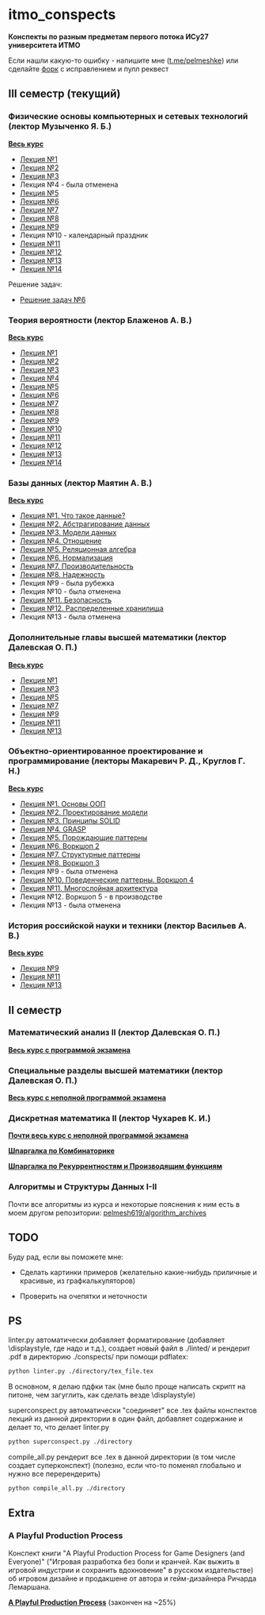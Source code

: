 # itmo_conspects

**Конспекты по разным предметам первого потока ИСy27 университета ИТМО**

Если нашли какую-то ошибку - напишите мне ([t.me/pelmeshke](https://t.me/pelmeshke)) или сделайте [форк](https://github.com/pelmesh619/itmo_conspects/fork) с исправлением и пулл реквест

## III семестр (текущий)

### Физические основы компьютерных и сетевых технологий (лектор Музыченко Я. Б.)

[**Весь курс**](https://pelmesh619.github.io/itmo_conspects/conspects/physics1/physics1_superconspect.pdf)

* [Лекция №1](https://pelmesh619.github.io/itmo_conspects/conspects/physics1/physics1_2024_09_02.pdf)
* [Лекция №2](https://pelmesh619.github.io/itmo_conspects/conspects/physics1/physics1_2024_09_09.pdf)
* [Лекция №3](https://pelmesh619.github.io/itmo_conspects/conspects/physics1/physics1_2024_09_16.pdf)
* Лекция №4 - была отменена
* [Лекция №5](https://pelmesh619.github.io/itmo_conspects/conspects/physics1/physics1_2024_09_30.pdf)
* [Лекция №6](https://pelmesh619.github.io/itmo_conspects/conspects/physics1/physics1_2024_10_07.pdf)
* [Лекция №7](https://pelmesh619.github.io/itmo_conspects/conspects/physics1/physics1_2024_10_14.pdf)
* [Лекция №8](https://pelmesh619.github.io/itmo_conspects/conspects/physics1/physics1_2024_10_21.pdf)
* [Лекция №9](https://pelmesh619.github.io/itmo_conspects/conspects/physics1/physics1_2024_10_28.pdf)
* Лекция №10 - календарный праздник
* [Лекция №11](https://pelmesh619.github.io/itmo_conspects/conspects/physics1/physics1_2024_11_15.pdf)
* [Лекция №12](https://pelmesh619.github.io/itmo_conspects/conspects/physics1/physics1_2024_11_18.pdf)
* [Лекция №13](https://pelmesh619.github.io/itmo_conspects/conspects/physics1/physics1_2024_11_25.pdf)
* [Лекция №14](https://pelmesh619.github.io/itmo_conspects/conspects/physics1/physics1_2024_12_02.pdf)

Решение задач:

* [Решение задач №6](https://pelmesh619.github.io/itmo_conspects/conspects/physics1/physics1_homework_6.pdf)

### Теория вероятности (лектор Блаженов А. В.)

[**Весь курс**](https://pelmesh619.github.io/itmo_conspects/conspects/probtheory/probtheory_superconspect.pdf)

* [Лекция №1](https://pelmesh619.github.io/itmo_conspects/conspects/probtheory/probtheory_2024_09_03.pdf)
* [Лекция №2](https://pelmesh619.github.io/itmo_conspects/conspects/probtheory/probtheory_2024_09_10.pdf)
* [Лекция №3](https://pelmesh619.github.io/itmo_conspects/conspects/probtheory/probtheory_2024_09_17.pdf)
* [Лекция №4](https://pelmesh619.github.io/itmo_conspects/conspects/probtheory/probtheory_2024_09_24.pdf)
* [Лекция №5](https://pelmesh619.github.io/itmo_conspects/conspects/probtheory/probtheory_2024_10_01.pdf)
* [Лекция №6](https://pelmesh619.github.io/itmo_conspects/conspects/probtheory/probtheory_2024_10_08.pdf)
* [Лекция №7](https://pelmesh619.github.io/itmo_conspects/conspects/probtheory/probtheory_2024_10_15.pdf)
* [Лекция №8](https://pelmesh619.github.io/itmo_conspects/conspects/probtheory/probtheory_2024_10_22.pdf)
* [Лекция №9](https://pelmesh619.github.io/itmo_conspects/conspects/probtheory/probtheory_2024_10_29.pdf)
* [Лекция №10](https://pelmesh619.github.io/itmo_conspects/conspects/probtheory/probtheory_2024_11_05.pdf)
* [Лекция №11](https://pelmesh619.github.io/itmo_conspects/conspects/probtheory/probtheory_2024_11_12.pdf)
* [Лекция №12](https://pelmesh619.github.io/itmo_conspects/conspects/probtheory/probtheory_2024_11_19.pdf)
* [Лекция №13](https://pelmesh619.github.io/itmo_conspects/conspects/probtheory/probtheory_2024_11_26.pdf)
* [Лекция №14](https://pelmesh619.github.io/itmo_conspects/conspects/probtheory/probtheory_2024_12_03.pdf)

### Базы данных (лектор Маятин А. В.)

[**Весь курс**](https://pelmesh619.github.io/itmo_conspects/databases/databases_superconspect.html)

* [Лекция №1. Что такое данные?](https://pelmesh619.github.io/itmo_conspects/databases/databases_2024_09_04.html)
* [Лекция №2. Абстрагирование данных](https://pelmesh619.github.io/itmo_conspects/databases/databases_2024_09_12.html)
* [Лекция №3. Модели данных](https://pelmesh619.github.io/itmo_conspects/databases/databases_2024_09_18.html)
* [Лекция №4. Отношение](https://pelmesh619.github.io/itmo_conspects/databases/databases_2024_09_26.html)
* [Лекция №5. Реляционная алгебра](https://pelmesh619.github.io/itmo_conspects/databases/databases_2024_10_02.html)
* [Лекция №6. Нормализация](https://pelmesh619.github.io/itmo_conspects/databases/databases_2024_10_10.html)
* [Лекция №7. Производительность](https://pelmesh619.github.io/itmo_conspects/databases/databases_2024_10_16.html)
* [Лекция №8. Надежность](https://pelmesh619.github.io/itmo_conspects/databases/databases_2024_10_24.html)
* Лекция №9 - была рубежка
* Лекция №10 - была отменена
* [Лекция №11. Безопасность](https://pelmesh619.github.io/itmo_conspects/databases/databases_2024_11_13.html)
* [Лекция №12. Распределенные хранилища](https://pelmesh619.github.io/itmo_conspects/databases/databases_2024_11_21.html)
* Лекция №13 - была отменена

### Дополнительные главы высшей математики (лектор Далевская О. П.)

[**Весь курс**](https://pelmesh619.github.io/itmo_conspects/conspects/addchapters1/addchapters1_superconspect.pdf)

* [Лекция №1](https://pelmesh619.github.io/itmo_conspects/conspects/addchapters1/addchapters1_2024_09_06.pdf)
* [Лекция №3](https://pelmesh619.github.io/itmo_conspects/conspects/addchapters1/addchapters1_2024_09_20.pdf)
* [Лекция №5](https://pelmesh619.github.io/itmo_conspects/conspects/addchapters1/addchapters1_2024_10_04.pdf)
* [Лекция №7](https://pelmesh619.github.io/itmo_conspects/conspects/addchapters1/addchapters1_2024_10_18.pdf)
* [Лекция №9](https://pelmesh619.github.io/itmo_conspects/conspects/addchapters1/addchapters1_2024_11_01.pdf)
* [Лекция №11](https://pelmesh619.github.io/itmo_conspects/conspects/addchapters1/addchapters1_2024_11_15.pdf)
* [Лекция №13](https://pelmesh619.github.io/itmo_conspects/conspects/addchapters1/addchapters1_2024_11_29.pdf)

### Объектно-ориентированное проектирование и программирование (лекторы Макаревич Р. Д., Круглов Г. Н.)

[**Весь курс**](https://pelmesh619.github.io/itmo_conspects/oopcsharp/oopcsharp_superconspect.html)

* [Лекция №1. Основы ООП](https://pelmesh619.github.io/itmo_conspects/oopcsharp/oopcsharp_2024_09_07.html)
* [Лекция №2. Проектирование модели](https://pelmesh619.github.io/itmo_conspects/oopcsharp/oopcsharp_2024_09_14.html)
* [Лекция №3. Принципы SOLID](https://pelmesh619.github.io/itmo_conspects/oopcsharp/oopcsharp_2024_09_21.html)
* [Лекция №4. GRASP](https://pelmesh619.github.io/itmo_conspects/oopcsharp/oopcsharp_2024_09_28.html)
* [Лекция №5. Порождающие паттерны](https://pelmesh619.github.io/itmo_conspects/oopcsharp/oopcsharp_2024_10_05.html)
* [Лекция №6. Воркшоп 2](https://pelmesh619.github.io/itmo_conspects/oopcsharp/oopcsharp_2024_10_12.html)
* [Лекция №7. Структурные паттерны](https://pelmesh619.github.io/itmo_conspects/oopcsharp/oopcsharp_2024_10_19.html)
* [Лекция №8. Воркшоп 3](https://pelmesh619.github.io/itmo_conspects/oopcsharp/oopcsharp_2024_10_26.html)
* Лекция №9 - была отменена
* [Лекция №10. Поведенческие паттерны. Воркшоп 4](https://pelmesh619.github.io/itmo_conspects/oopcsharp/oopcsharp_2024_11_09.html)
* [Лекция №11. Многослойная архитектура](https://pelmesh619.github.io/itmo_conspects/oopcsharp/oopcsharp_2024_11_16.html)
* Лекция №12. Воркшоп 5 - в производстве
* Лекция №13 - была отменена

### История российской науки и техники (лектор Васильев А. В.)

[**Весь курс**](https://pelmesh619.github.io/itmo_conspects/sathistory/sathistory_superconspect.html)

* [Лекция №9](https://pelmesh619.github.io/itmo_conspects/sathistory/sathistory_2024_10_31.html)
* [Лекция №11](https://pelmesh619.github.io/itmo_conspects/sathistory/sathistory_2024_11_14.html)
* [Лекция №13](https://pelmesh619.github.io/itmo_conspects/sathistory/sathistory_2024_11_28.html)

## II семестр

### Математический анализ II (лектор Далевская О. П.)

[**Весь курс с программой экзамена**](https://pelmesh619.github.io/itmo_conspects/conspects/calculus/calculus_superconspect.pdf)


### Специальные разделы высшей математики (лектор Далевская О. П.)

[**Весь курс с неполной программой экзамена**](https://pelmesh619.github.io/itmo_conspects/conspects/specsec/specsec_superconspect.pdf)

### Дискретная математика II (лектор Чухарев К. И.)

[**Почти весь курс с неполной программой экзамена**](https://pelmesh619.github.io/itmo_conspects/conspects/dismath/dismath_superconspect.pdf)

[**Шпаргалка по Комбинаторике**](https://pelmesh619.github.io/itmo_conspects/conspects/dismath/dismath_cheatsheet_combinatorics.pdf)

[**Шпаргалка по Рекуррентностям и Производящим функциям**](https://pelmesh619.github.io/itmo_conspects/conspects/dismath/dismath_cheatsheet_recurrences.pdf)

### Алгоритмы и Структуры Данных I-II

Почти все алгоритмы из курса и некоторые пояснения к ним есть в моем другом репозитории: [pelmesh619/algorithm_archives](https://github.com/pelmesh619/algorithm_archives)



## TODO

Буду рад, если вы поможете мне:

* Сделать картинки примеров (желательно какие-нибудь приличные и красивые, из графкалькуляторов)

* Проверить на очепятки и неточности

## PS

linter.py автоматически добавляет форматирование (добавляет \displaystyle, где надо и т.д.), создает новый файл в ./linted/ и рендерит .pdf в директорию ./conspects/ при помощи pdflatex:

```bash
python linter.py ./directory/tex_file.tex
```

В основном, я делаю пдфки так (мне было проще написать скрипт на питоне, чем загуглить, как сделать везде \displaystyle)

superconspect.py автоматически "соединяет" все .tex файлы конспектов лекций из данной директории в один файл, добавляет содержание и делает то, что делает linter.py

```bash
python superconspect.py ./directory
```

compile_all.py рендерит все .tex в данной директории (в том числе создает суперконспект) (полезно, если что-то поменял глобально и нужно все перерендерить)

```bash
python compile_all.py ./directory
```


## Extra

### A Playful Production Process

Конспект книги "A Playful Production Process for Game Designers (and Everyone)"
("Игровая разработка без боли и кранчей. Как выжить в игровой индустрии и сохранить вдохновение" в русском издательстве)
об игровом дизайне и продакшене от автора и гейм-дизайнера Ричарда Лемаршана.

[**A Playful Production Process**](https://pelmesh619.github.io/itmo_conspects/aplayfulproductionprocess/aplayfulproductionprocess_superconspect.html) (закончен на ~25%)

